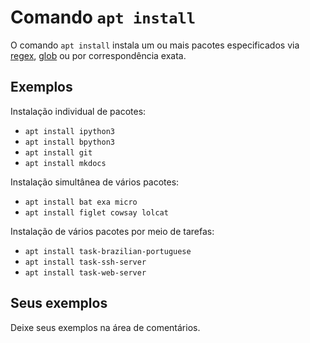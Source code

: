 # Comando `apt install`

O comando `apt install` instala um ou mais pacotes especificados via [regex](../man/regex.md), [glob](../man/glob.md) ou por correspondência exata.


## Exemplos

Instalação individual de pacotes:

- `apt install ipython3`
- `apt install bpython3`
- `apt install git`
- `apt install mkdocs`

Instalação simultânea de vários pacotes:

- `apt install bat exa micro`
- `apt install figlet cowsay lolcat`

Instalação de vários pacotes por meio de tarefas:
- `apt install task-brazilian-portuguese`
- `apt install task-ssh-server`
- `apt install task-web-server`

## Seus exemplos

Deixe seus exemplos na área de comentários.